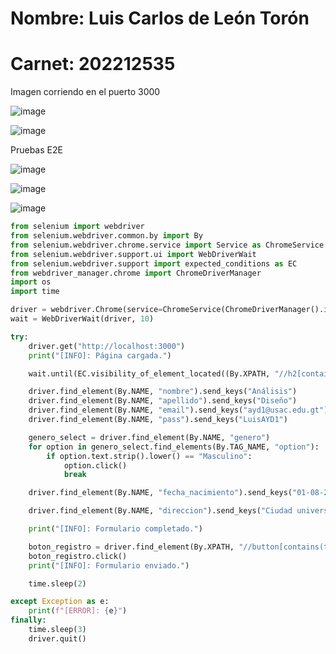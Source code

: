 # Nombre: Luis Carlos de León Torón
# Carnet: 202212535

Imagen corriendo en el puerto 3000

![image](https://github.com/user-attachments/assets/55fcf494-0003-4a41-97b9-b1f4da58afcd)

![image](https://github.com/user-attachments/assets/da92e7a3-620c-469e-9b43-0e3b22b138e2)


Pruebas E2E

![image](https://github.com/user-attachments/assets/291b48cb-7814-4f39-a94f-d702bb2aa80c)

![image](https://github.com/user-attachments/assets/20d070bc-59d6-4d50-a61a-84ce9b95f9a5)

![image](https://github.com/user-attachments/assets/8eb3331b-a64a-47e8-8859-e9ddb1f16400)


```python
from selenium import webdriver
from selenium.webdriver.common.by import By
from selenium.webdriver.chrome.service import Service as ChromeService
from selenium.webdriver.support.ui import WebDriverWait
from selenium.webdriver.support import expected_conditions as EC
from webdriver_manager.chrome import ChromeDriverManager
import os
import time

driver = webdriver.Chrome(service=ChromeService(ChromeDriverManager().install()))
wait = WebDriverWait(driver, 10)

try:
    driver.get("http://localhost:3000") 
    print("[INFO]: Página cargada.")

    wait.until(EC.visibility_of_element_located((By.XPATH, "//h2[contains(text(),'Datos del Conductor')]")))

    driver.find_element(By.NAME, "nombre").send_keys("Análisis")
    driver.find_element(By.NAME, "apellido").send_keys("Diseño")
    driver.find_element(By.NAME, "email").send_keys("ayd1@usac.edu.gt")
    driver.find_element(By.NAME, "pass").send_keys("LuisAYD1")

    genero_select = driver.find_element(By.NAME, "genero")
    for option in genero_select.find_elements(By.TAG_NAME, "option"):
        if option.text.strip().lower() == "Masculino":
            option.click()
            break

    driver.find_element(By.NAME, "fecha_nacimiento").send_keys("01-08-2001")

    driver.find_element(By.NAME, "direccion").send_keys("Ciudad universitaria zona 12, Ciudad de Guatemala")

    print("[INFO]: Formulario completado.")

    boton_registro = driver.find_element(By.XPATH, "//button[contains(text(),'Registrarse')]")
    boton_registro.click()
    print("[INFO]: Formulario enviado.")

    time.sleep(2)

except Exception as e:
    print(f"[ERROR]: {e}")
finally:
    time.sleep(3) 
    driver.quit()
```
